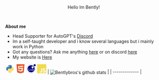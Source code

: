 <p align="center">Hello Im Bently!</a></p>

<br />

**About me**
- Head Supporter for AutoGPT's [Discord](https://discord.gg/autogpt)
- Im a self-taught developer and i know several languages but i mainly work in Python
- Got any questions? Ask me anything [here](https://github.com/Bentlybro/Bentlybro/issues) or on discord [here](https://discordapp.com/users/353922987235213313)
- My website is [Here](https://site.bentlybro.com/)

<code><img height="30" alt="Python" src="https://github.com/devicons/devicon/blob/master/icons/python/python-original.svg"></code>
<code><img height="30" alt="Html" src="https://github.com/devicons/devicon/blob/master/icons/html5/html5-original.svg"></code>
<code><img height="30" alt="Lua" src="https://github.com/devicons/devicon/blob/master/icons/lua/lua-plain-wordmark.svg"></code>
<code><img height="30" alt="Javascript" src="https://github.com/devicons/devicon/blob/master/icons/javascript/javascript-plain.svg"></code>
| <img align="center" src="https://github-readme-stats.vercel.app/api?username=Bentlybro&show_icons=true&theme=radical" alt="Bentlybros's github stats" /></a> |
| ------------- |
<!--
**Bentlybro/Bentlybro** is a ✨ _special_ ✨ repository because its `README.md` (this file) appears on your GitHub profile.

Here are some ideas to get you started:

- 🔭 I’m currently working on ...
- 🌱 I’m currently learning ...
- 👯 I’m looking to collaborate on ...
- 🤔 I’m looking for help with ...
- 💬 Ask me about ...
- 📫 How to reach me: ...
- 😄 Pronouns: ...
- ⚡ Fun fact: ...
-->
